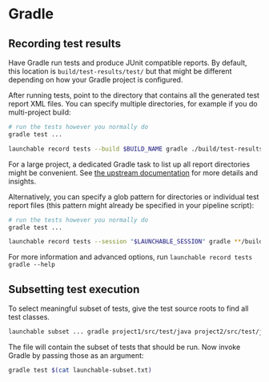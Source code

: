 # Gradle

## Recording test results

Have Gradle run tests and produce JUnit compatible reports. By default, this location is `build/test-results/test/` but that might be different depending on how your Gradle project is configured.

After running tests, point to the directory that contains all the generated test report XML files. You can specify multiple directories, for example if you do multi-project build:

```bash
# run the tests however you normally do
gradle test ...

launchable record tests --build $BUILD_NAME gradle ./build/test-results/test/
```

For a large project, a dedicated Gradle task to list up all report directories might be convenient. See [the upstream documentation](https://docs.gradle.org/current/userguide/java_testing.html#test_reporting) for more details and insights.

Alternatively, you can specify a glob pattern for directories or individual test report files (this pattern might already be specified in your pipeline script):

```bash
# run the tests however you normally do
gradle test ...

launchable record tests --session "$LAUNCHABLE_SESSION" gradle **/build/**/TEST-*.xml
```

For more information and advanced options, run `launchable record tests gradle --help`

## Subsetting test execution

To select meaningful subset of tests, give the test source roots to find all test classes.

```bash
launchable subset ... gradle project1/src/test/java project2/src/test/java > launchable-subset.txt
```

The file will contain the subset of tests that should be run. Now invoke Gradle by passing those as an argument:

```bash
gradle test $(cat launchable-subset.txt)
```

